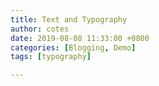 ```yaml
---
title: Text and Typography
author: cotes
date: 2019-08-08 11:33:00 +0800
categories: [Blogging, Demo]
tags: [typography]

---
```



